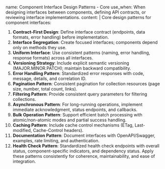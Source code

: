 name: Component Interface Design Patterns - Core
use_when: When designing interfaces between components, defining API contracts, or reviewing interface implementations.
content: |
  Core design patterns for component interfaces:
  1.  **Contract-First Design**: Define interface contract (endpoints, data formats, error handling) before implementation.
  2.  **Interface Segregation**: Create focused interfaces; components depend only on methods they use.
  3.  **Uniform Interface**: Use consistent patterns (naming, error handling, response formats) across all interfaces.
  4.  **Versioning Strategy**: Include explicit semantic versioning (MAJOR.MINOR.PATCH); maintain backward compatibility.
  5.  **Error Handling Pattern**: Standardized error responses with code, message, details, and correlation ID.
  6.  **Pagination Pattern**: Consistent pagination for collection resources (page size, number, total count, links).
  7.  **Filtering Pattern**: Provide consistent query parameters for filtering collections.
  8.  **Asynchronous Pattern**: For long-running operations, implement immediate acknowledgment, status endpoints, and callbacks.
  9.  **Bulk Operation Pattern**: Support efficient batch processing with atomic/non-atomic modes and partial success handling.
  10. **Caching Pattern**: Include cache control mechanisms (ETag, Last-modified, Cache-Control headers).
  11. **Documentation Pattern**: Document interfaces with OpenAPI/Swagger, examples, rate limiting, and authentication.
  12. **Health Check Pattern**: Standardized health check endpoints with overall status, component-specific indicators, and dependency status.
  Apply these patterns consistently for coherence, maintainability, and ease of integration.

